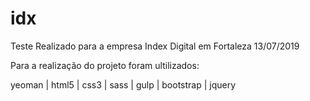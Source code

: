 # idx
Teste Realizado para a empresa Index Digital em Fortaleza 13/07/2019

Para a realização do projeto foram ultilizados:

yeoman |
html5 |
css3 |
sass |
gulp |
bootstrap |
jquery

